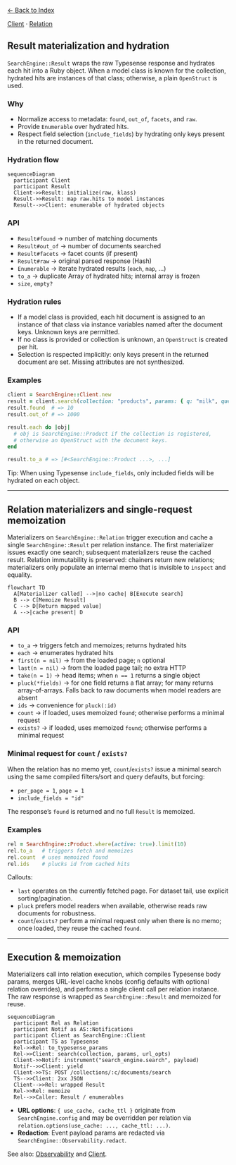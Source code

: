 [← Back to Index](./index.md)

[Client](./client.md) · [Relation](./relation.md)

## Result materialization and hydration

`SearchEngine::Result` wraps the raw Typesense response and hydrates each hit into a Ruby object. When a model class is known for the collection, hydrated hits are instances of that class; otherwise, a plain `OpenStruct` is used.

### Why

- Normalize access to metadata: `found`, `out_of`, `facets`, and `raw`.
- Provide `Enumerable` over hydrated hits.
- Respect field selection (`include_fields`) by hydrating only keys present in the returned document.

### Hydration flow

```mermaid
sequenceDiagram
  participant Client
  participant Result
  Client->>Result: initialize(raw, klass)
  Result->>Result: map raw.hits to model instances
  Result-->>Client: enumerable of hydrated objects
```

### API

- `Result#found` → number of matching documents
- `Result#out_of` → number of documents searched
- `Result#facets` → facet counts (if present)
- `Result#raw` → original parsed response (Hash)
- `Enumerable` → iterate hydrated results (`each`, `map`, ...)
- `to_a` → duplicate Array of hydrated hits; internal array is frozen
- `size`, `empty?`

### Hydration rules

- If a model class is provided, each hit document is assigned to an instance of that class via instance variables named after the document keys. Unknown keys are permitted.
- If no class is provided or collection is unknown, an `OpenStruct` is created per hit.
- Selection is respected implicitly: only keys present in the returned document are set. Missing attributes are not synthesized.

### Examples

```ruby
client = SearchEngine::Client.new
result = client.search(collection: "products", params: { q: "milk", query_by: "name" })
result.found  # => 10
result.out_of # => 1000

result.each do |obj|
  # obj is SearchEngine::Product if the collection is registered,
  # otherwise an OpenStruct with the document keys.
end

result.to_a # => [#<SearchEngine::Product ...>, ...]
```

Tip: When using Typesense `include_fields`, only included fields will be hydrated on each object.

---

## Relation materializers and single-request memoization

Materializers on `SearchEngine::Relation` trigger execution and cache a single `SearchEngine::Result` per relation instance. The first materializer issues exactly one search; subsequent materializers reuse the cached result. Relation immutability is preserved: chainers return new relations; materializers only populate an internal memo that is invisible to `inspect` and equality.

```mermaid
flowchart TD
  A[Materializer called] -->|no cache| B[Execute search]
  B --> C[Memoize Result]
  C --> D[Return mapped value]
  A -->|cache present| D
```

### API

- `to_a` → triggers fetch and memoizes; returns hydrated hits
- `each` → enumerates hydrated hits
- `first(n = nil)` → from the loaded page; `n` optional
- `last(n = nil)` → from the loaded page tail; no extra HTTP
- `take(n = 1)` → head items; when `n == 1` returns a single object
- `pluck(*fields)` → for one field returns a flat array; for many returns array-of-arrays. Falls back to raw documents when model readers are absent
- `ids` → convenience for `pluck(:id)`
- `count` → if loaded, uses memoized `found`; otherwise performs a minimal request
- `exists?` → if loaded, uses memoized `found`; otherwise performs a minimal request

### Minimal request for `count` / `exists?`

When the relation has no memo yet, `count`/`exists?` issue a minimal search using the same compiled filters/sort and query defaults, but forcing:

- `per_page = 1`, `page = 1`
- `include_fields = "id"`

The response’s `found` is returned and no full `Result` is memoized.

### Examples

```ruby
rel = SearchEngine::Product.where(active: true).limit(10)
rel.to_a   # triggers fetch and memoizes
rel.count  # uses memoized found
rel.ids    # plucks id from cached hits
```

Callouts:

- `last` operates on the currently fetched page. For dataset tail, use explicit sorting/pagination.
- `pluck` prefers model readers when available, otherwise reads raw documents for robustness.
- `count`/`exists?` perform a minimal request only when there is no memo; once loaded, they reuse the cached `found`.

---

## Execution & memoization

Materializers call into relation execution, which compiles Typesense body params, merges URL-level cache knobs (config defaults with optional relation overrides), and performs a single client call per relation instance. The raw response is wrapped as `SearchEngine::Result` and memoized for reuse.

```mermaid
sequenceDiagram
  participant Rel as Relation
  participant Notif as AS::Notifications
  participant Client as SearchEngine::Client
  participant TS as Typesense
  Rel->>Rel: to_typesense_params
  Rel->>Client: search(collection, params, url_opts)
  Client->>Notif: instrument("search_engine.search", payload)
  Notif-->>Client: yield
  Client->>TS: POST /collections/:c/documents/search
  TS-->>Client: 2xx JSON
  Client-->>Rel: wrapped Result
  Rel->>Rel: memoize
  Rel-->>Caller: Result / enumerables
```

- **URL options**: `{ use_cache, cache_ttl }` originate from `SearchEngine.config` and may be overridden per relation via `relation.options(use_cache: ..., cache_ttl: ...)`.
- **Redaction**: Event payload params are redacted via `SearchEngine::Observability.redact`.

See also: [Observability](./observability.md) and [Client](./client.md).
